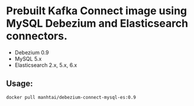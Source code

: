 # Prebuilt Kafka Connect image using MySQL Debezium and Elasticsearch connectors.

- Debezium 0.9
- MySQL 5.x
- Elasticsearch 2.x, 5.x, 6.x

## Usage:

```
docker pull manhtai/debezium-connect-mysql-es:0.9
```
